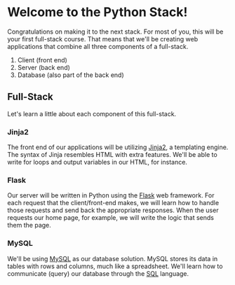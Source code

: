 # Welcome to the Python Stack!

Congratulations on making it to the next stack. For most of you, this will be your first full-stack course. That means that we'll be creating web applications that combine all three components of a full-stack.

1. Client (front end)
2. Server (back end)
3. Database (also part of the back end)

## Full-Stack
Let's learn a little about each component of this full-stack.

### Jinja2
The front end of our applications will be utilizing [Jinja2](https://jinja.palletsprojects.com/en/3.1.x/), a templating engine. The syntax of Jinja resembles HTML with extra features. We'll be able to write for loops and output variables in our HTML, for instance.

### Flask
Our server will be written in Python using the [Flask](https://flask.palletsprojects.com/en/3.0.x/) web framework. For each request that the client/front-end makes, we will learn how to handle those requests and send back the appropriate responses. When the user requests our home page, for example, we will write the logic that sends them the page.

### MySQL
We'll be using [MySQL](https://www.mysql.com/) as our database solution. MySQL stores its data in tables with rows and columns, much like a spreadsheet. We'll learn how to communicate (query) our database through the [SQL](https://www.w3schools.com/sql/) language.
